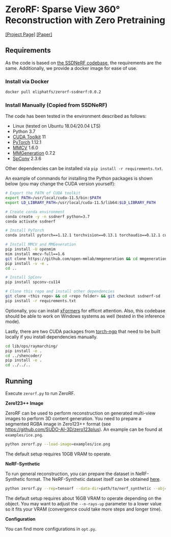 # ZeroRF: Sparse View 360° Reconstruction with Zero Pretraining

[\[Project Page\]](https://sarahweiii.github.io/zerorf/)
[\[Paper\]](#)

## Requirements

As the code is based on [the SSDNeRF codebase](https://github.com/Lakonik/SSDNeRF), the requirements are the same. Additionally, we provide a docker image for ease of use.

### Install via Docker

```bash
docker pull eliphatfs/zerorf-ssdnerf:0.0.2
```

### Install Manually (Copied from SSDNeRF)

The code has been tested in the environment described as follows:

- Linux (tested on Ubuntu 18.04/20.04 LTS)
- Python 3.7
- [CUDA Toolkit](https://developer.nvidia.com/cuda-toolkit-archive) 11
- [PyTorch](https://pytorch.org/get-started/previous-versions/) 1.12.1
- [MMCV](https://github.com/open-mmlab/mmcv) 1.6.0
- [MMGeneration](https://github.com/open-mmlab/mmgeneration) 0.7.2
- [SpConv](https://github.com/traveller59/spconv) 2.3.6

Other dependencies can be installed via `pip install -r requirements.txt`. 

An example of commands for installing the Python packages is shown below (you may change the CUDA version yourself):

```bash
# Export the PATH of CUDA toolkit
export PATH=/usr/local/cuda-11.5/bin:$PATH
export LD_LIBRARY_PATH=/usr/local/cuda-11.5/lib64:$LD_LIBRARY_PATH

# Create conda environment
conda create -y -n ssdnerf python=3.7
conda activate ssdnerf

# Install PyTorch
conda install pytorch==1.12.1 torchvision==0.13.1 torchaudio==0.12.1 cudatoolkit=11.3 -c pytorch

# Install MMCV and MMGeneration
pip install -U openmim
mim install mmcv-full==1.6
git clone https://github.com/open-mmlab/mmgeneration && cd mmgeneration && git checkout v0.7.2
pip install -v -e .
cd ..

# Install SpConv
pip install spconv-cu114

# Clone this repo and install other dependencies
git clone <this repo> && cd <repo folder> && git checkout ssdnerf-sd
pip install -r requirements.txt
```

Optionally, you can install [xFormers](https://github.com/facebookresearch/xformers) for efficnt attention. Also, this codebase should be able to work on Windows systems as well (tested in the inference mode).

Lastly, there are two CUDA packages from [torch-ngp](https://github.com/ashawkey/torch-ngp) that need to be built locally if you install dependencies manually.

```bash
cd lib/ops/raymarching/
pip install -e .
cd ../shencoder/
pip install -e .
cd ../../..
```

## Running

Execute `zerorf.py` to run ZeroRF.

**Zero123++ Image**

ZeroRF can be used to perform reconstruction on generated multi-view images to perform 3D content generation.
You need to prepare a segmented RGBA image in Zero123++ format (see https://github.com/SUDO-AI-3D/zero123plus).
An example can be found at `examples/ice.png`.

```bash
python zerorf.py --load-image=examples/ice.png
```

The default setup requires 10GB VRAM to operate.

**NeRF-Synthetic**

To run general reconstruction, you can prepare the dataset in NeRF-Synthetic format.
The NeRF-Synthetic dataset itself can be obtained [here](https://drive.google.com/drive/folders/1JDdLGDruGNXWnM1eqY1FNL9PlStjaKWi).

```bash
python zerorf.py --rep=tensorf --data-dir=path/to/nerf_synthetic --obj=hotdog --n-views=6
```

The default setup requires about 16GB VRAM to operate depending on the object.
You may want to adjust the `--n-rays-up` parameter to a lower value so it fits your VRAM (convergence could take more steps and longer time).

**Configuration**

You can find more configurations in `opt.py`.
